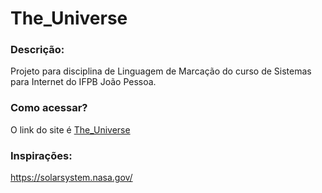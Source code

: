 # The_Universe
### Descrição:
Projeto para disciplina de Linguagem de Marcação do curso de Sistemas para Internet do IFPB João Pessoa.

### Como acessar?
O link do site é [The_Universe](https://jorgersoares.github.io/The_Universe/index.html)

### Inspirações:
https://solarsystem.nasa.gov/
